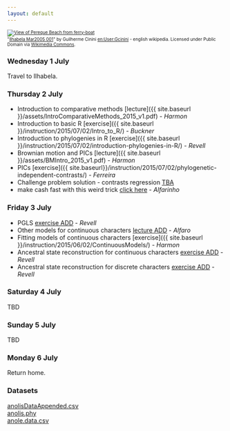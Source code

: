 ```yaml
---
layout: default
---
```


<p><font size=1>
<a href="http://commons.wikimedia.org/wiki/File:Ilhabela_Mar2005_001.jpg#/media/File:Ilhabela_Mar2005_001.jpg"><img src="http://upload.wikimedia.org/wikipedia/commons/thumb/9/9c/Ilhabela_Mar2005_001.jpg/1200px-Ilhabela_Mar2005_001.jpg" alt="View of Pereque Beach from ferry-boat"></a><br>"<a href="http://commons.wikimedia.org/wiki/File:Ilhabela_Mar2005_001.jpg#/media/File:Ilhabela_Mar2005_001.jpg">Ilhabela Mar2005 001</a>" by Guilherme Cinini <a href="//en.wikipedia.org/wiki/User:Gcinini" class="extiw" title="en:User:Gcinini">en:User:Gcinini</a> - english wikipedia. Licensed under Public Domain via <a href="//commons.wikimedia.org/wiki/">Wikimedia Commons</a>.</p>
</font>

### Wednesday 1 July
Travel to Ilhabela.

### Thursday 2 July
- Introduction to comparative methods [lecture]({{ site.baseurl }}/assets/IntroComparativeMethods_2015_v1.pdf) - *Harmon*
- Introduction to basic R [exercise]({{ site.baseurl }}/instruction/2015/07/02/Intro_to_R/) - *Buckner*
- Introduction to phylogenies in R [exercise]({{ site.baseurl }}/instruction/2015/07/02/introduction-phylogenies-in-R/) - *Revell*
- Brownian motion and PICs [lecture]({{ site.baseurl }}/assets/BMIntro_2015_v1.pdf) - *Harmon*
- PICs [exercise]({{ site.baseurl}}/instruction/2015/07/02/phylogenetic-independent-contrasts/) - *Ferreira*
- Challenge problem solution - contrasts regression [TBA]()
- make cash fast with this weird trick [click here]({{site.baseurl}}/instruction/test_alf.md) - *Alfarinho*

### Friday 3 July
- PGLS [exercise ADD]() - *Revell*
- Other models for continuous characters [lecture ADD]() - *Alfaro*
- Fitting models of continuous characters [exercise]({{ site.baseurl }}/instruction/2015/06/02/ContinuousModels/) - *Harmon*
- Ancestral state reconstruction for continuous characters [exercise ADD]() - *Revell*
- Ancestral state reconstruction for discrete characters [exercise ADD]() - *Revell*

### Saturday 4 July
TBD

### Sunday 5 July
TBD

### Monday 6 July
Return home.

### Datasets

<a href="https://drive.google.com/file/d/0B9R4DAZPUvjiV2VhTUxOTlRuQUU/edit?usp=sharing">anolisDataAppended.csv</a> <br>
<a href="https://drive.google.com/file/d/0B9R4DAZPUvjiSkl1aFY2TkNMVFk/edit?usp=sharing">anolis.phy</a><br>
<a href="http://www.phytools.org/Bogota2014/Exercise_1.1/anole.data.csv">anole.data.csv</a>
